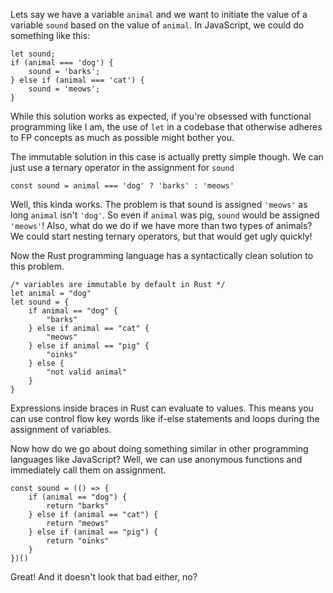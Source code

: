 <!-- title: Rust Style Expressions in Other Programming Languages -->
<!-- author: Nimai Patel -->

Lets say we have a variable `animal` and we want to initiate the value of a
variable `sound` based on the value of `animal`. In JavaScript, we could do
something like this:

```
let sound;
if (animal === 'dog') {
    sound = 'barks';
} else if (animal === 'cat') {
    sound = 'meows';
}
```

While this solution works as expected, if you're obsessed with functional
programming like I am, the use of `let` in a codebase that otherwise adheres to
FP concepts as much as possible might bother you.

The immutable solution in this case is actually pretty simple though. We can
just use a ternary operator in the assignment for `sound`

```
const sound = animal === 'dog' ? 'barks' : 'meows'
```

Well, this kinda works. The problem is that sound is assigned `'meows'` as long
`animal` isn't `'dog'`. So even if `animal` was pig, `sound` would be assigned
`'meows'`! Also, what do we do if we have more than two types of animals? We
could start nesting ternary operators, but that would get ugly quickly!

Now the Rust programming language has a syntactically clean solution to this
problem.

```
/* variables are immutable by default in Rust */
let animal = "dog"
let sound = {
    if animal == "dog" {
        "barks"
    } else if animal == "cat" {
        "meows"
    } else if animal == "pig" {
        "oinks"
    } else {
        "not valid animal"
    }
}
```

Expressions inside braces in Rust can evaluate to values. This means you can
use control flow key words like if-else statements and loops during the
assignment of variables.

Now how do we go about doing something similar in other programming languages
like JavaScript? Well, we can use anonymous functions and immediately call
them on assignment.

```
const sound = (() => {
    if (animal == "dog") {
        return "barks"
    } else if (animal == "cat") {
        return "meows"
    } else if (animal == "pig") {
        return "oinks"
    }
})()
```

Great! And it doesn't look that bad either, no?
